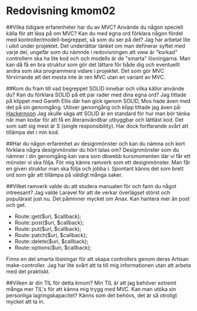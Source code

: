 ---
---
Redovisning kmom02
=========================


##Vilka tidigare erfarenheter har du av MVC? Använde du någon speciell källa för att läsa på om MVC? Kan du med egna ord förklara någon fördel med kontroller/modell-begreppet, så som du ser på det?
Jag har arbetat lite i uikit under projektet.
Det underlättar tänket om man definerar syftet med varje del, ungefär som du nämnde i redovisningen att view är "korkad" controllern ska ha lite kod och
och modells är de "smarta" lösningarna. Man kan då få en bra struktur som gör det lättare för både dig och eventuellt andra som ska programmera vidare i projektet.
Det som gör MVC förvirrande att det mesta inte är ren MVC utan en variant av MVC.


##Kom du fram till vad begreppet SOLID innebar och vilka källor använde du? Kan du förklara SOLID på ett par rader med dina egna ord?
Jag tittade på klippet med Gareth Ellis där han gick igenom SOLID, Mos hade även med det på sin genomgång.
Utöver genomgång och klipp tittade jag även på: [Hackernoon](https://hackernoon.com/solid-principles-simple-and-easy-explanation-f57d86c47a7f)
Jag skulle säga att SOLID är en standard för hur man bör tänka när man kodar för att få en återanvändbar utbyggbar och lättläst kod.
Det som satt sig mest är S (single responsibility).
Har dock fortfarande svårt att tillämpa det i min kod.

##Har du någon erfarenhet av designmönster och kan du nämna och kort förklara några designmönster du hört talas om?
Designmönster som du nämner i din genomgång kan vara som dbwebb kursmomenten där vi får ett mönster vi ska följa.
För mig känns ramverk som ett designmönster. Man får en given struktur man ska följa och jobba i.
Spontant känns det som brett ord som går att tillämpa på väldigt många saker.

##Vilket ramverk valde du att studera manualen för och fann du något intreesant?
Jag valde Laravel för att de verkar överlägset störst och populärast just nu.
Det påminner mycket om Anax.
Kan hantera mer än post och get.
- Route::get($uri, $callback);
- Route::post($uri, $callback);
- Route::put($uri, $callback);
- Route::patch($uri, $callback);
- Route::delete($uri, $callback);
- Route::options($uri, $callback);

Finns en del smarta lösningar för att skapa controllers genom deras Artisan make-controller.
Jag har lite svårt att ta till mig informationen utan att arbeta med det praktiskt.



##Vilken är din TIL för detta kmom?
Min TIL är att jag behöver extremt många mer TIL's för att känna mig trygg med MVC.
Kan man utöka sin personliga lagringskapacitet? Känns som det behövs, det är så otroligt mycket att
ta in.
